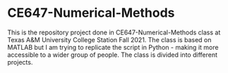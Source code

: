 # CE647-Numerical-Methods
This is the repository project done in CE647-Numerical-Methods class at Texas A&amp;M University College Station Fall 2021. The class is based on MATLAB but I am trying to replicate the script in Python - making it more accessible to a wider group of people. The class is divided into different projects.
